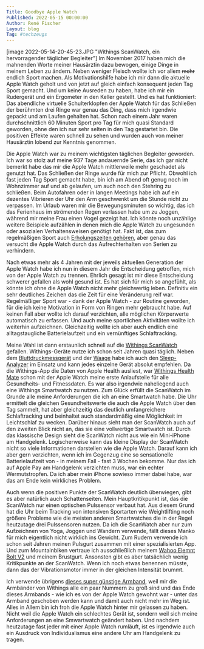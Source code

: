 ```yaml
---
Title: Goodbye Apple Watch
Published: 2022-05-15 00:00:00
Author: René Fischer
Layout: blog
Tag: #techzeugs
---
```

[image 2022-05-14-20-45-23.JPG "Withings ScanWatch, ein hervorragender täglicher Begleiter"]
Im November 2017 haben mich die mahnenden Worte meiner Hausärztin dazu bewogen, einige Dinge in meinem Leben zu ändern. Neben weniger Fleisch wollte ich vor allem ~~mehr~~ endlich Sport machen. Als Motivationshilfe habe ich mir dann die aktuelle Apple Watch geholt und von jetzt auf gleich einfach konsequent jeden Tag Sport gemacht. Und um keine Ausreden zu haben, habe ich mir ein Rudergerät und ein Ergometer in den Keller gestellt. Und es hat funktioniert: Das abendliche virtuelle Schulterklopfen der Apple Watch für das Schließen der berühmten drei Ringe war genau das Ding, dass mich irgendwie gepackt und am Laufen gehalten hat. Schon nach einem Jahr waren durchschnittlich 60 Minuten Sport pro Tag für mich quasi Standard geworden, ohne den ich nur sehr selten in den Tag gestartet bin. Die positiven Effekte waren schnell zu sehen und wurden auch von meiner Hausärztin lobend zur Kenntnis genommen.

Die Apple Watch war zu meinem wichtigsten täglichen Begleiter geworden. Ich war so stolz auf meine 937 Tage andauernde Serie, das ich gar nicht bemerkt habe das mir die Apple Watch mittlerweile mehr geschadet als genutzt hat. Das Schließen der Ringe wurde für mich zur Pflicht. Obwohl ich fast jeden Tag Sport gemacht habe, bin ich am Abend oft genug noch im Wohnzimmer auf und ab gelaufen, um auch noch den Stehring zu schließen. Beim Autofahren oder in langen Meetings habe ich auf ein dezentes Vibrieren der Uhr den Arm geschwenkt um die Stunde nicht zu verpassen. Im Urlaub waren mir die Bewegungsminuten so wichtig, das ich das Ferienhaus im strömenden Regen verlassen habe um zu Joggen, während mir meine Frau einen Vogel gezeigt hat. Ich könnte noch unzählige weitere Beispiele aufzählen in denen mich die Apple Watch zu ungesunden oder asozialen Verhaltensweisen genötigt hat. Fakt ist, das zum regelmäßigen Sport auch [Erholungszeiten gehören](https://www.akw-fitness.de/blog/regeneration/regeneration-nach-dem-sport-der-muskulatur-eine-pause-gonnen.html), aber genau das versucht die Apple Watch durch das Aufrechterhalten von Serien zu verhindern.

Nach etwas mehr als 4 Jahren mit der jeweils aktuellen Generation der Apple Watch habe ich nun in diesem Jahr die Entscheidung getroffen, mich von der Apple Watch zu trennen. Ehrlich gesagt ist mir diese Entscheidung schwerer gefallen als wohl gesund ist. Es hat sich für mich so angefühlt, als könnte ich ohne die Apple Watch nicht mehr gleichwertig leben. Definitiv ein sehr deutliches Zeichen das die Zeit für eine Veränderung reif war. Regelmäßiger Sport war - dank der Apple Watch - zur Routine geworden, für die ich keine Motivation in Form von Ringen mehr gebraucht habe. Auf keinen Fall aber wollte ich darauf verzichten, alle möglichen Körperwerte automatisch zu erfassen. Und auch meine sportlichen Aktivitäten wollte ich weiterhin aufzeichnen. Gleichzeitig wollte ich aber auch endlich eine alltagstaugliche Batterielaufzeit und ein vernünftiges Schlaftracking.

Meine Wahl ist dann erstaunlich schnell auf die [Withings ScanWatch](https://www.withings.com/de/de/scanwatch) gefallen. Withings-Geräte nutze ich schon seit Jahren quasi täglich. Neben dem [Bluttdruckmessgerät](https://www.withings.com/de/de/bpm-core) und der [Waage](https://www.withings.com/de/de/body-cardio) habe ich auch den [Sleep-Analyzer](https://www.withings.com/de/de/sleep-analyzer) im Einsatz und kann jedes einzelne Gerät absolut empfehlen. Da die Withings-App die Daten von Apple Health ausliest, war [Withings Health Mate](https://www.withings.com/de/de/health-mate) schon mit der Apple Watch meine erste Anlaufstelle für alle Gesundheits- und Fitnessdaten. Es war also irgendwie naheliegend auch eine Withings Smartwatch zu nutzen. Zum Glück erfüllt die ScanWatch im Grunde alle meine Anforderungen die ich an eine Smartwatch habe. Die Uhr ermittelt die gleichen Gesundheitswerte die auch die Apple Watch über den Tag sammelt, hat aber gleichzeitig das deutlich umfangreichere Schlaftracking und beinhaltet auch standardmäßig eine Möglichkeit im Leichtschlaf zu wecken. Darüber hinaus sieht man der ScanWatch auch auf den zweiten Blick nicht an, das sie eine vollwertige Smartwatch ist. Durch das klassische Design sieht die ScanWatch nicht aus wie ein Mini-iPhone am Handgelenk. Logischerweise kann das kleine Display der ScanWatch nicht so viele Informationen darstellen wie die Apple Watch. Darauf kann ich aber gern verzichten, wenn ich im Gegenzug eine so sensationelle Batterielaufzeit von - in meinem Fall - fast 3 Wochen bekomme. Nur das ich auf Apple Pay am Handgelenk verzichten muss, war ein echter Wermutstropfen. Da ich aber mein iPhone sowieso immer dabei habe, war das am Ende kein wirkliches Problem.

Auch wenn die positiven Punkte der ScanWatch deutlich überwiegen, gibt es aber natürlich auch Schattenseiten. Mein Hauptkritikpunkt ist, das die ScanWatch nur einen optischen Pulssensor verbaut hat. Aus diesem Grund hat die Uhr beim Tracking von intensiven Sportarten wie Weightlifting noch größere Probleme wie die meisten anderen Smartwatches die in der Regel heutzutage drei Pulssensoren nutzen. Da ich die ScanWatch aber nur zum Aufzeichnen von Yoga, Joggen und Wandern verwende, fällt dieses Manko für mich eigentlich nicht wirklich ins Gewicht. Zum Rudern verwende ich schon seit Jahren meinen Pulsgurt zusammen mit einer spezialisierten App. Und zum Mountainbiken vertraue ich ausschließlich meinem [Wahoo Elemnt Bolt V2](https://de-eu.wahoofitness.com/devices/bike-computers/elemnt-bolt-buy) und meinem Brustgurt. Ansonsten gibt es aber tatsächlich wenig Kritikpunkte an der ScanWatch. Wenn ich noch etwas benennen müsste, dann das der Vibrationsmotor immer in der gleichen Intensität brummt.

Ich verwende übrigens [dieses super günstige Armband](https://www.amazon.de/gp/product/B08T753BJ9/), weil mir die Armbänder von Withings alle ein paar Nummern zu groß sind und das Ende dieses Armbands - wie ich es von der Apple Watch gewohnt war - unter das Armband geschoben werden kann und damit auch nicht mehr im Weg ist. Alles in Allem bin ich froh die Apple Watch hinter mir gelassen zu haben. Nicht weil die Apple Watch ein schlechtes Gerät ist, sondern weil sich meine Anforderungen an eine Smwartwatch geändert haben. Und nachdem heutzutage fast jeder mit einer Apple Watch rumläuft, ist es irgendwie auch ein Ausdruck von Individualismus eine andere Uhr am Handgelenk zu tragen.